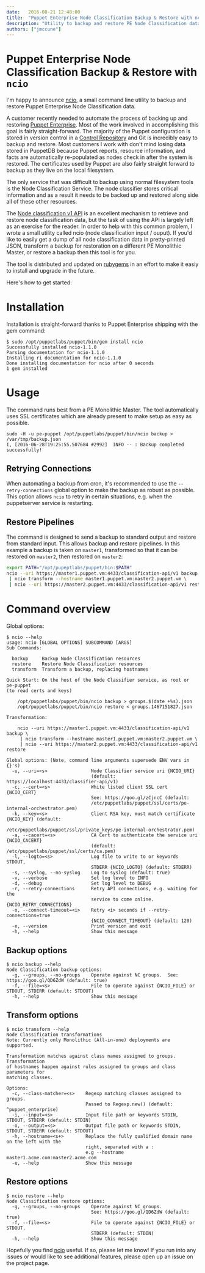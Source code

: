 ```yaml
---
date:   2016-08-21 12:48:00
title:  "Puppet Enterprise Node Classification Backup & Restore with ncio"
description: "Utility to backup and restore PE Node Classification data"
authors: ["jmccune"]
---
```


# Puppet Enterprise Node Classification Backup & Restore with `ncio`

I'm happy to announce [ncio][ncio], a small command line utility to backup and
restore Puppet Enterprise Node Classification data.

A customer recently needed to automate the process of backing up and restoring
[Puppet Enterprise][puppet].  Most of the work involved in accomplishing this
goal is fairly straight-forward.  The majority of the Puppet configuration is
stored in version control in a [Control Repository][control-repo] and Git is
incredibly easy to backup and restore.  Most customers I work with don't mind
losing data stored in PuppetDB because Puppet reports, resource information,
and facts are automatically re-populated as nodes check in after the system is
restored.  The certificates used by Puppet are also fairly straight forward to
backup as they live on the local filesystem.

The only service that was difficult to backup using normal filesystem tools is
the Node Classification Service.  The node classifier stores critical
information and as a result it needs to be backed up and restored along side
all of these other resources.

The [Node classification v1 API][nc-api] is an excellent mechanism to retrieve
and restore node classification data, but the task of using the API is largely
left as an exercise for the reader.  In order to help with this common problem,
I wrote a small utility called ncio (node classification input / ouput). If
you'd like to easily get a dump of all node classification data in
pretty-printed JSON, transform a backup for restoration on a different PE
Monolithic Master, or restore a backup then this tool is for you.

The tool is distributed and updated on [rubygems][ncio-gem] in an effort to make
it easiy to install and upgrade in the future.

Here's how to get started:

Installation
===

Installation is straight-forward thanks to Puppet Enterprise shipping with the
gem command:

    $ sudo /opt/puppetlabs/puppet/bin/gem install ncio
    Successfully installed ncio-1.1.0
    Parsing documentation for ncio-1.1.0
    Installing ri documentation for ncio-1.1.0
    Done installing documentation for ncio after 0 seconds
    1 gem installed

Usage
===

The command runs best from a PE Monolithic Master.  The tool automatically uses
SSL certificates which are already present to make setup as easy as possible.

    sudo -H -u pe-puppet /opt/puppetlabs/puppet/bin/ncio backup > /var/tmp/backup.json
    I, [2016-06-28T19:25:55.507684 #2992]  INFO -- : Backup completed successfully!

Retrying Connections
---

When automating a backup from cron, it's recommended to use the
`--retry-connections` global option to make the backup as robust as possible.
This option allows `ncio` to retry in certain situations, e.g. when the
puppetserver service is restarting.

Restore Pipelines
---

The command is designed to send a backup to standard output and restore from
standard input.  This allows backup and restore pipelines.  In this example a
backup is taken on `master1`, transformed so that it can be restored on
`master2`, then restored on `master2`:

```bash
export PATH="/opt/pupeptlabs/puppet/bin:$PATH"
ncio --uri https://master1.puppet.vm:4433/classification-api/v1 backup \
 | ncio transform --hostname master1.puppet.vm:master2.puppet.vm \
 | ncio --uri https://master2.puppet.vm:4433/classification-api/v1 restore
```

Command overview
===

Global options:

```
$ ncio --help
usage: ncio [GLOBAL OPTIONS] SUBCOMMAND [ARGS]
Sub Commands:

  backup     Backup Node Classification resources
  restore    Restore Node Classification resources
  transform  Transform a backup, replacing hostnames

Quick Start: On the host of the Node Classifier service, as root or pe-puppet
(to read certs and keys)

    /opt/puppetlabs/puppet/bin/ncio backup > groups.$(date +%s).json
    /opt/puppetlabs/puppet/bin/ncio restore < groups.1467151827.json

Transformation:

    ncio --uri https://master1.puppet.vm:4433/classification-api/v1 backup \
     | ncio transform --hostname master1.puppet.vm:master2.puppet.vm \
     | ncio --uri https://master2.puppet.vm:4433/classification-api/v1 restore

Global options: (Note, command line arguments supersede ENV vars in {}'s)
  -u, --uri=<s>                Node Classifier service uri {NCIO_URI}
                               (default: https://localhost:4433/classifier-api/v1)
  -c, --cert=<s>               White listed client SSL cert {NCIO_CERT}
                               See: https://goo.gl/zCjncC (default:
                               /etc/puppetlabs/puppet/ssl/certs/pe-internal-orchestrator.pem)
  -k, --key=<s>                Client RSA key, must match certificate {NCIO_KEY} (default:
                               /etc/puppetlabs/puppet/ssl/private_keys/pe-internal-orchestrator.pem)
  -a, --cacert=<s>             CA Cert to authenticate the service uri {NCIO_CACERT}
                               (default: /etc/puppetlabs/puppet/ssl/certs/ca.pem)
  -l, --logto=<s>              Log file to write to or keywords STDOUT,
                               STDERR {NCIO_LOGTO} (default: STDERR)
  -s, --syslog, --no-syslog    Log to syslog (default: true)
  -v, --verbose                Set log level to INFO
  -d, --debug                  Set log level to DEBUG
  -r, --retry-connections      Retry API connections, e.g. waiting for the
                               service to come online. {NCIO_RETRY_CONNECTIONS}
  -o, --connect-timeout=<i>    Retry <i> seconds if --retry-connections=true
                               {NCIO_CONNECT_TIMEOUT} (default: 120)
  -e, --version                Print version and exit
  -h, --help                   Show this message
```

Backup options
---

```
$ ncio backup --help
Node Classification backup options:
  -g, --groups, --no-groups    Operate against NC groups.  See: https://goo.gl/QD6ZdW (default: true)
  -f, --file=<s>               File to operate against {NCIO_FILE} or STDOUT, STDERR (default: STDOUT)
  -h, --help                   Show this message
```

Transform options
---

```
$ ncio transform --help
Node Classification transformations
Note: Currently only Monolithic (All-in-one) deployments are supported.

Transformation matches against class names assigned to groups.  Transformation
of hostnames happen against rules assigned to groups and class parameters for
matching classes.

Options:
  -c, --class-matcher=<s>    Regexp matching classes assigned to groups.
                             Passed to Regexp.new() (default: ^puppet_enterprise)
  -i, --input=<s>            Input file path or keywords STDIN, STDOUT, STDERR (default: STDIN)
  -o, --output=<s>           Output file path or keywords STDIN, STDOUT, STDERR (default: STDOUT)
  -h, --hostname=<s+>        Replace the fully qualified domain name on the left with the
                             right, separated with a :
                             e.g --hostname master1.acme.com:master2.acme.com
  -e, --help                 Show this message
```

Restore options
---

```
$ ncio restore --help
Node Classification restore options:
  -g, --groups, --no-groups    Operate against NC groups.
                               See: https://goo.gl/QD6ZdW (default: true)
  -f, --file=<s>               File to operate against {NCIO_FILE} or STDOUT,
                               STDERR (default: STDIN)
  -h, --help                   Show this message
```

Hopefully you find [ncio][ncio] useful.  If so, please let me know!  If you run
into any issues or would like to see additional features, please open up an
issue on the project page.

[puppet]: https://puppet.com/product
[control-repo]: https://github.com/puppetlabs/control-repo
[nc-api]: https://docs.puppet.com/pe/2016.2/nc_index.html
[ncio]: https://github.com/jeffmccune/ncio
[ncio-gem]: https://rubygems.org/gems/ncio/
